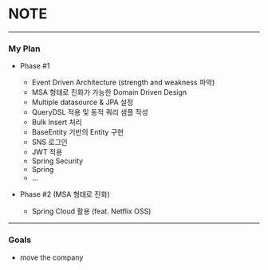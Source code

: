 # NOTE

---------

### My Plan
- Phase #1
  - Event Driven Architecture (strength and weakness 파악)
  - MSA 형태로 진화가 가능한 Domain Driven Design
  - Multiple datasource & JPA 설정
  - QueryDSL 적용 및 동적 쿼리 샘플 작성
  - Bulk Insert 처리
  - BaseEntity 기반의 Entity 구현
  - SNS 로그인
  - JWT 적용
  - Spring Security
  - Spring
  - ...


- Phase #2 (MSA 형태로 진화)
  - Spring Cloud 활용 (feat. Netflix OSS)

---------

### Goals
- move the company